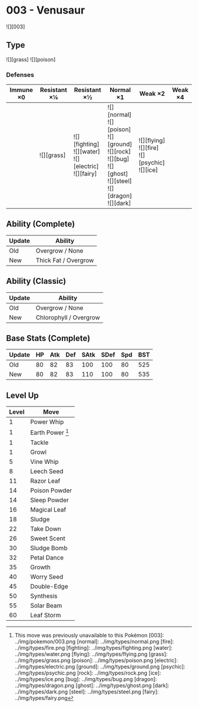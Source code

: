 # 003 - Venusaur
![][003]

## Type

![][grass]  ![][poison]

### Defenses

Immune ×0 | Resistant ×¼   | Resistant ×½                                                      | Normal ×1                                                                                                                              | Weak ×2                                                     | Weak ×4 | 
---       | ---            | ---                                                               | ---                                                                                                                                    | ---                                                         | ---     | 
          | ![][grass]<br> | ![][fighting]<br> ![][water]<br> ![][electric]<br> ![][fairy]<br> | ![][normal]<br> ![][poison]<br> ![][ground]<br> ![][rock]<br> ![][bug]<br> ![][ghost]<br> ![][steel]<br> ![][dragon]<br> ![][dark]<br> | ![][flying]<br> ![][fire]<br> ![][psychic]<br> ![][ice]<br> |         | 

## Ability (Complete)

Update | Ability              | 
---    | ---                  | 
Old    | Overgrow / None      | 
New    | Thick Fat / Overgrow | 

## Ability (Classic)

Update | Ability                | 
---    | ---                    | 
Old    | Overgrow / None        | 
New    | Chlorophyll / Overgrow | 

## Base Stats (Complete)

Update | HP  | Atk | Def | SAtk | SDef | Spd | BST | 
---    | --- | --- | --- | ---  | ---  | --- | --- | 
Old    | 80  | 82  | 83  | 100  | 100  | 80  | 525 | 
New    | 80  | 82  | 83  | 110  | 100  | 80  | 535 | 

## Level Up

Level | Move             | 
---   | ---              | 
1     | Power Whip       | 
1     | Earth Power [^1] | 
1     | Tackle           | 
1     | Growl            | 
5     | Vine Whip        | 
8     | Leech Seed       | 
11    | Razor Leaf       | 
14    | Poison Powder    | 
14    | Sleep Powder     | 
16    | Magical Leaf     | 
18    | Sludge           | 
22    | Take Down        | 
26    | Sweet Scent      | 
30    | Sludge Bomb      | 
32    | Petal Dance      | 
35    | Growth           | 
40    | Worry Seed       | 
45    | Double-Edge      | 
50    | Synthesis        | 
55    | Solar Beam       | 
60    | Leaf Storm       | 

[^1]: This move was previously unavailable to this Pokémon
[003]: ../img/pokemon/003.png
[normal]: ../img/types/normal.png
[fire]: ../img/types/fire.png
[fighting]: ../img/types/fighting.png
[water]: ../img/types/water.png
[flying]: ../img/types/flying.png
[grass]: ../img/types/grass.png
[poison]: ../img/types/poison.png
[electric]: ../img/types/electric.png
[ground]: ../img/types/ground.png
[psychic]: ../img/types/psychic.png
[rock]: ../img/types/rock.png
[ice]: ../img/types/ice.png
[bug]: ../img/types/bug.png
[dragon]: ../img/types/dragon.png
[ghost]: ../img/types/ghost.png
[dark]: ../img/types/dark.png
[steel]: ../img/types/steel.png
[fairy]: ../img/types/fairy.png
